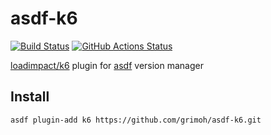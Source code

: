 # asdf-k6
[![Build Status](https://travis-ci.org/grimoh/asdf-k6.svg?branch=master)](https://travis-ci.org/grimoh/asdf-k6)
[![GitHub Actions Status](https://github.com/grimoh/asdf-k6/workflows/GitHub%20Actions/badge.svg?branch=master)](https://github.com/grimoh/asdf-k6/actions)

[loadimpact/k6](https://github.com/loadimpact/k6) plugin for [asdf](https://github.com/asdf-vm/asdf) version manager

## Install
```
asdf plugin-add k6 https://github.com/grimoh/asdf-k6.git
```
